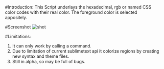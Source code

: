#Introduction:
This Script underlays the hexadecimal, rgb or named CSS color codes with their real color.
The foreground color is selected appositely.

#Screenshot
![shot](http://i.imgur.com/HgGWH.png)

#Limitations:
1. It can only work by calling a command.
2. Due to limitation of current sublimetext api
it colorize regions by creating new syntax and theme files.
3. Still in alpha, so may be full of bugs.
